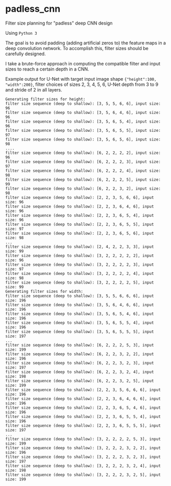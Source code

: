 # padless_cnn
Filter size planning for "padless" deep CNN design

Using `Python 3`

The goal is to avoid padding (adding artificial zeros to) the feature maps in a deep convolution network. To accomplish this, filter sizes should be carefully designed.

I take a brute-force approach in computing the compatible filter and input sizes to reach a certain depth in a CNN.

Example output for U-Net with target input image shape `{"height":100, "width":200}`, filter choices of sizes 2, 3, 4, 5, 6, U-Net depth from 3 to 9 and stride of 2 in all layers.

```
Generating filter sizes for height:
filter size sequence (deep to shallow): [3, 5, 5, 6, 6], input size: 96
filter size sequence (deep to shallow): [3, 5, 6, 4, 6], input size: 96
filter size sequence (deep to shallow): [3, 5, 6, 5, 4], input size: 96
filter size sequence (deep to shallow): [3, 5, 6, 5, 5], input size: 97
filter size sequence (deep to shallow): [3, 5, 6, 5, 6], input size: 98
....
filter size sequence (deep to shallow): [6, 2, 2, 2, 2], input size: 96
filter size sequence (deep to shallow): [6, 2, 2, 2, 3], input size: 97
filter size sequence (deep to shallow): [6, 2, 2, 2, 4], input size: 98
filter size sequence (deep to shallow): [6, 2, 2, 2, 5], input size: 99
filter size sequence (deep to shallow): [6, 2, 2, 3, 2], input size: 98
filter size sequence (deep to shallow): [2, 2, 3, 5, 6, 6], input size: 96
filter size sequence (deep to shallow): [2, 2, 3, 6, 4, 6], input size: 96
filter size sequence (deep to shallow): [2, 2, 3, 6, 5, 4], input size: 96
filter size sequence (deep to shallow): [2, 2, 3, 6, 5, 5], input size: 97
filter size sequence (deep to shallow): [2, 2, 3, 6, 5, 6], input size: 98
...
filter size sequence (deep to shallow): [2, 4, 2, 2, 3, 3], input size: 99
filter size sequence (deep to shallow): [3, 2, 2, 2, 2, 2], input size: 96
filter size sequence (deep to shallow): [3, 2, 2, 2, 2, 3], input size: 97
filter size sequence (deep to shallow): [3, 2, 2, 2, 2, 4], input size: 98
filter size sequence (deep to shallow): [3, 2, 2, 2, 2, 5], input size: 99
Generating filter sizes for width:
filter size sequence (deep to shallow): [3, 5, 5, 6, 6, 6], input size: 196
filter size sequence (deep to shallow): [3, 5, 6, 4, 6, 6], input size: 196
filter size sequence (deep to shallow): [3, 5, 6, 5, 4, 6], input size: 196
filter size sequence (deep to shallow): [3, 5, 6, 5, 5, 4], input size: 196
filter size sequence (deep to shallow): [3, 5, 6, 5, 5, 5], input size: 197
...
filter size sequence (deep to shallow): [6, 2, 2, 2, 5, 3], input size: 199
filter size sequence (deep to shallow): [6, 2, 2, 3, 2, 2], input size: 196
filter size sequence (deep to shallow): [6, 2, 2, 3, 2, 3], input size: 197
filter size sequence (deep to shallow): [6, 2, 2, 3, 2, 4], input size: 198
filter size sequence (deep to shallow): [6, 2, 2, 3, 2, 5], input size: 199
filter size sequence (deep to shallow): [2, 2, 3, 5, 6, 6, 6], input size: 196
filter size sequence (deep to shallow): [2, 2, 3, 6, 4, 6, 6], input size: 196
filter size sequence (deep to shallow): [2, 2, 3, 6, 5, 4, 6], input size: 196
filter size sequence (deep to shallow): [2, 2, 3, 6, 5, 5, 4], input size: 196
filter size sequence (deep to shallow): [2, 2, 3, 6, 5, 5, 5], input size: 197
...
filter size sequence (deep to shallow): [3, 2, 2, 2, 2, 5, 3], input size: 199
filter size sequence (deep to shallow): [3, 2, 2, 2, 3, 2, 2], input size: 196
filter size sequence (deep to shallow): [3, 2, 2, 2, 3, 2, 3], input size: 197
filter size sequence (deep to shallow): [3, 2, 2, 2, 3, 2, 4], input size: 198
filter size sequence (deep to shallow): [3, 2, 2, 2, 3, 2, 5], input size: 199
```
